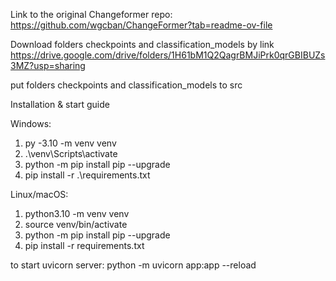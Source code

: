 Link to the original Changeformer repo: https://github.com/wgcban/ChangeFormer?tab=readme-ov-file

Download folders checkpoints and classification_models by link https://drive.google.com/drive/folders/1H61bM1Q2QagrBMJiPrk0qrGBIBUZs3MZ?usp=sharing

put folders checkpoints and classification_models to src

Installation & start guide

Windows:

1. py -3.10 -m venv venv 
2. .\venv\Scripts\activate
3. python -m pip install pip --upgrade
4. pip install -r .\requirements.txt

Linux/macOS:

1. python3.10 -m venv venv
2. source venv/bin/activate
3. python -m pip install pip --upgrade
4. pip install -r requirements.txt

to start uvicorn server: python -m uvicorn app:app --reload